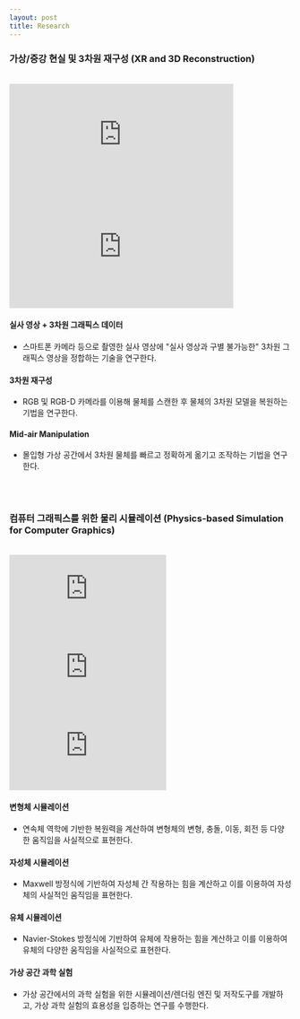 ```yaml
---
layout: post
title: Research
---
```


### 가상/증강 현실 및 3차원 재구성 (XR and 3D Reconstruction)
<br>
<div class="row">
    <!-- <div class="cell">
        <img class="img" src="/research/images/ar/1.performancecapture.jpg" width="280">
    </div> -->
    <div class="cell">
        <!-- <img class="img" src="/research/images/ar/2.reverseengineering.jpg" width="280"> -->
        <iframe width="400" height="200" src="https://www.youtube.com/embed/hbuuXuwsmlk" title="YouTube video player" frameborder="0" allow="accelerometer; autoplay; clipboard-write; encrypted-media; gyroscope; picture-in-picture" allowfullscreen></iframe>
    </div>
    <div class="cell">
        <!-- <img class="img" src="/research/images/ar/2.reverseengineering.jpg" width="280"> -->
        <iframe width="400" height="200" src="https://www.youtube.com/embed/3Am4Rf2KD-I" title="YouTube video player" frameborder="0" allow="accelerometer; autoplay; clipboard-write; encrypted-media; gyroscope; picture-in-picture" allowfullscreen></iframe>
    </div>
</div>

#### 실사 영상 + 3차원 그래픽스 데이터
* 스마트폰 카메라 등으로 촬영한 실사 영상에 "실사 영상과 구별 불가능한" 3차원 그래픽스 영상을 정합하는 기술을 연구한다.

#### 3차원 재구성
* RGB 및 RGB-D 카메라를 이용해 물체를 스캔한 후 물체의 3차원 모델을 복원하는 기법을 연구한다.

#### Mid-air Manipulation
* 몰입형 가상 공간에서 3차원 물체를 빠르고 정확하게 옮기고 조작하는 기법을 연구한다.


<br><br>

### 컴퓨터 그래픽스를 위한 물리 시뮬레이션 (Physics-based Simulation for Computer Graphics)
<br>
<div class="row">
    <div class="cell">
        <!-- <img class="img" src="/research/images/old/physics/2.jpg" width="280"> -->
        <iframe width="280" height="140" src="https://www.youtube.com/embed/jxtL2S10FLo" title="YouTube video player" frameborder="0" allow="accelerometer; autoplay; clipboard-write; encrypted-media; gyroscope; picture-in-picture" allowfullscreen></iframe>
    </div>
    <div class="cell">
        <!-- <img class="img" src="/research/images/physics/2.magnet.png" width="280"> -->
        <iframe width="280" height="140" src="https://www.youtube.com/embed/rj2J9VqEuxM" title="YouTube video player" frameborder="0" allow="accelerometer; autoplay; clipboard-write; encrypted-media; gyroscope; picture-in-picture" allowfullscreen></iframe>
    </div>
    <!-- <div class="cell">
        <img class="img" src="/research/images/physics/3.deeplearning.png" width="280">
    </div> -->
    <div class="cell">
        <!-- <img class="img" src="/research/images/physics/4.experiment.jpg" width="280"> -->
        <iframe width="280" height="140" src="https://www.youtube.com/embed/4ML1CGrMKQg" title="YouTube video player" frameborder="0" allow="accelerometer; autoplay; clipboard-write; encrypted-media; gyroscope; picture-in-picture" allowfullscreen></iframe>
    </div>
</div>

#### 변형체 시뮬레이션
* 연속체 역학에 기반한 복원력을 계산하여 변형체의 변형, 충돌, 이동, 회전 등 다양한 움직임을 사실적으로 표현한다.

#### 자성체 시뮬레이션
* Maxwell 방정식에 기반하여 자성체 간 작용하는 힘을 계산하고 이를 이용하여 자성체의 사실적인 움직임을 표현한다.

#### 유체 시뮬레이션
* Navier-Stokes 방정식에 기반하여 유체에 작용하는 힘을 계산하고 이를 이용하여 유체의 다양한 움직임을 사실적으로 표현한다.

#### 가상 공간 과학 실험
* 가상 공간에서의 과학 실험을 위한 시뮬레이션/렌더링 엔진 및 저작도구를 개발하고, 가상 과학 실험의 효용성을 입증하는 연구를 수행한다.
